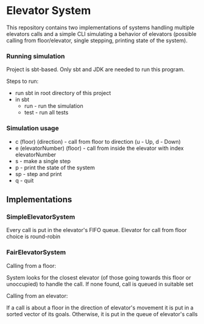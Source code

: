 # Elevator System
This repository contains two implementations of systems 
handling multiple elevators calls and a simple CLI simulating
a behavior of elevators (possible calling from floor/elevator, single stepping,
printing state of the system).

### Running simulation
Project is sbt-based. Only sbt and JDK are needed to run this program.

Steps to run:
- run sbt in root directory of this project
- in sbt
  - run - run the simulation
  - test - run all tests

### Simulation usage
- c (floor) (direction) - call from floor to direction 
  (u - Up, d - Down)
- e (elevatorNumber) (floor) - call from inside the 
  elevator with index elevatorNumber
- s - make a single step
- p - print the state of the system
- sp - step and print
- q - quit

## Implementations
### SimpleElevatorSystem
Every call is put in the elevator's FIFO queue.
Elevator for call from floor choice is round-robin
### FairElevatorSystem
Calling from a floor:

System looks for the closest elevator (of those
going towards this floor or unoccupied)
to handle the call. If none found, call is queued
in suitable set

Calling from an elevator:

If a call is about a floor in the direction of
elevator's movement it is put in a sorted vector
of its goals. Otherwise, it is put in the queue
of elevator's calls